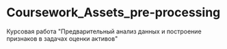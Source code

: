 # Coursework_Assets_pre-processing
Курсовая работа "Предварительный анализ данных и построение признаков в задачах оценки активов"

